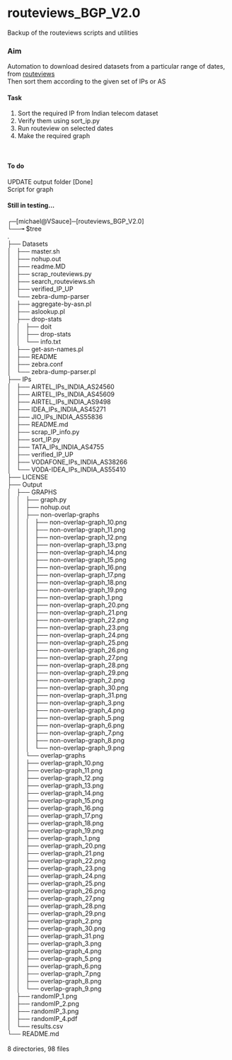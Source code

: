 # routeviews_BGP_V2.0
Backup of the routeviews scripts and utilities

### Aim
Automation to download desired datasets from a particular range of dates, from [routeviews](http://archive.routeviews.org/)<br>
Then sort them according to the given set of IPs or AS

#### Task
1. Sort the required IP from Indian telecom dataset<br>
2. Verify them using sort_ip.py<br>
3. Run routeview on selected dates<br>
4. Make the required graph<br>
<br>

#### To do
UPDATE output folder \[Done]<br>
Script for graph
#### Still in testing...

┌─[michael@VSauce]─[routeviews_BGP_V2.0]<br>
└──╼ $tree<br>
.<br>
├── Datasets<br>
│   ├── master.sh<br>
│   ├── nohup.out<br>
│   ├── readme.MD<br>
│   ├── scrap_routeviews.py<br>
│   ├── search_routeviews.sh<br>
│   ├── verified_IP_UP<br>
│   └── zebra-dump-parser<br>
│       ├── aggregate-by-asn.pl<br>
│       ├── aslookup.pl<br>
│       ├── drop-stats<br>
│       │   ├── doit<br>
│       │   ├── drop-stats<br>
│       │   └── info.txt<br>
│       ├── get-asn-names.pl<br>
│       ├── README<br>
│       ├── zebra.conf<br>
│       └── zebra-dump-parser.pl<br>
├── IPs<br>
│   ├── AIRTEL_IPs_INDIA_AS24560<br>
│   ├── AIRTEL_IPs_INDIA_AS45609<br>
│   ├── AIRTEL_IPs_INDIA_AS9498<br>
│   ├── IDEA_IPs_INDIA_AS45271<br>
│   ├── JIO_IPs_INDIA_AS55836<br>
│   ├── README.md<br>
│   ├── scrap_IP_info.py<br>
│   ├── sort_IP.py<br>
│   ├── TATA_IPs_INDIA_AS4755<br>
│   ├── verified_IP_UP<br>
│   ├── VODAFONE_IPs_INDIA_AS38266<br>
│   └── VODA-IDEA_IPs_INDIA_AS55410<br>
├── LICENSE<br>
├── Output<br>
│   ├── GRAPHS<br>
│   │   ├── graph.py<br>
│   │   ├── nohup.out<br>
│   │   ├── non-overlap-graphs<br>
│   │   │   ├── non-overlap-graph_10.png<br>
│   │   │   ├── non-overlap-graph_11.png<br>
│   │   │   ├── non-overlap-graph_12.png<br>
│   │   │   ├── non-overlap-graph_13.png<br>
│   │   │   ├── non-overlap-graph_14.png<br>
│   │   │   ├── non-overlap-graph_15.png<br>
│   │   │   ├── non-overlap-graph_16.png<br>
│   │   │   ├── non-overlap-graph_17.png<br>
│   │   │   ├── non-overlap-graph_18.png<br>
│   │   │   ├── non-overlap-graph_19.png<br>
│   │   │   ├── non-overlap-graph_1.png<br>
│   │   │   ├── non-overlap-graph_20.png<br>
│   │   │   ├── non-overlap-graph_21.png<br>
│   │   │   ├── non-overlap-graph_22.png<br>
│   │   │   ├── non-overlap-graph_23.png<br>
│   │   │   ├── non-overlap-graph_24.png<br>
│   │   │   ├── non-overlap-graph_25.png<br>
│   │   │   ├── non-overlap-graph_26.png<br>
│   │   │   ├── non-overlap-graph_27.png<br>
│   │   │   ├── non-overlap-graph_28.png<br>
│   │   │   ├── non-overlap-graph_29.png<br>
│   │   │   ├── non-overlap-graph_2.png<br>
│   │   │   ├── non-overlap-graph_30.png<br>
│   │   │   ├── non-overlap-graph_31.png<br>
│   │   │   ├── non-overlap-graph_3.png<br>
│   │   │   ├── non-overlap-graph_4.png<br>
│   │   │   ├── non-overlap-graph_5.png<br>
│   │   │   ├── non-overlap-graph_6.png<br>
│   │   │   ├── non-overlap-graph_7.png<br>
│   │   │   ├── non-overlap-graph_8.png<br>
│   │   │   └── non-overlap-graph_9.png<br>
│   │   └── overlap-graphs<br>
│   │       ├── overlap-graph_10.png<br>
│   │       ├── overlap-graph_11.png<br>
│   │       ├── overlap-graph_12.png<br>
│   │       ├── overlap-graph_13.png<br>
│   │       ├── overlap-graph_14.png<br>
│   │       ├── overlap-graph_15.png<br>
│   │       ├── overlap-graph_16.png<br>
│   │       ├── overlap-graph_17.png<br>
│   │       ├── overlap-graph_18.png<br>
│   │       ├── overlap-graph_19.png<br>
│   │       ├── overlap-graph_1.png<br>
│   │       ├── overlap-graph_20.png<br>
│   │       ├── overlap-graph_21.png<br>
│   │       ├── overlap-graph_22.png<br>
│   │       ├── overlap-graph_23.png<br>
│   │       ├── overlap-graph_24.png<br>
│   │       ├── overlap-graph_25.png<br>
│   │       ├── overlap-graph_26.png<br>
│   │       ├── overlap-graph_27.png<br>
│   │       ├── overlap-graph_28.png<br>
│   │       ├── overlap-graph_29.png<br>
│   │       ├── overlap-graph_2.png<br>
│   │       ├── overlap-graph_30.png<br>
│   │       ├── overlap-graph_31.png<br>
│   │       ├── overlap-graph_3.png<br>
│   │       ├── overlap-graph_4.png<br>
│   │       ├── overlap-graph_5.png<br>
│   │       ├── overlap-graph_6.png<br>
│   │       ├── overlap-graph_7.png<br>
│   │       ├── overlap-graph_8.png<br>
│   │       └── overlap-graph_9.png<br>
│   ├── randomIP_1.png<br>
│   ├── randomIP_2.png<br>
│   ├── randomIP_3.png<br>
│   ├── randomIP_4.pdf<br>
│   └── results.csv<br>
└── README.md<br>
<br>
8 directories, 98 files<br>

